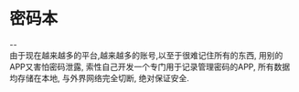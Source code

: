 # 密码本  
--  
   由于现在越来越多的平台,越来越多的账号,以至于很难记住所有的东西, 用别的APP又害怕密码泄露, 索性自己开发一个专门用于记录管理密码的APP, 所有数据均存储在本地, 与外界网络完全切断, 绝对保证安全.